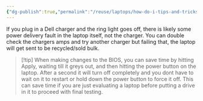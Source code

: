 ```yaml
---
{"dg-publish":true,"permalink":"/reuse/laptops/how-do-i-tips-and-tricks/tips/dell-tips/"}
---
```





If you plug in a Dell charger and the ring light goes off, there is likely some power delivery fault in the laptop itself, not the charger.
You can double check the chargers amps and try another charger but failing that, the laptop will get sent to be recycled/sold bulk.

>[!tip] When making changes to the BIOS, you can save time by hitting Apply, waiting till it greys out, and then hitting the power button on the laptop. After a second it will turn off completely and you dont have to wait on it to restart or hold down the power button to force it off. This can save time if you are just evaluating a laptop before putting a drive in it to proceed with final testing.